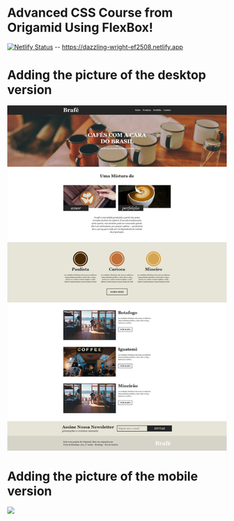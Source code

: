 # Advanced CSS Course from Origamid Using FlexBox!

[![Netlify Status](https://api.netlify.com/api/v1/badges/7624587d-f98d-4b8a-a781-3b1b4b306818/deploy-status)](https://app.netlify.com/sites/project-brafe/deploys) -- https://dazzling-wright-ef2508.netlify.app

# Adding the picture of the desktop version

![](Brafé-FlexBox.jpg)

# Adding the picture of the mobile version

![](Brafé-FlexBox-Mobile.jpg)